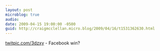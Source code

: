 ```yaml
---
layout: post
microblog: true
audio: 
date: 2009-04-15 19:00:00 -0500
guid: http://craigmcclellan.micro.blog/2009/04/16/t1531362630.html
---
```

[twitpic.com/3dzxy](http://twitpic.com/3dzxy) - Facebook win?
